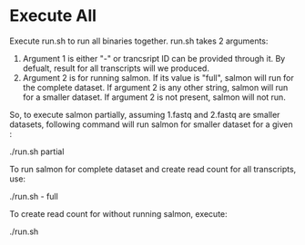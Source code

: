 # Execute All
 Execute run.sh to run all binaries together.
run.sh takes 2 arguments:
1. Argument 1 is either "-" or trancsript ID can be provided through it. 
   By defualt, result for all transcripts will we produced.
2. Argument 2 is for running salmon. If its value is "full", salmon will run for the complete dataset.
   If argument 2 is any other string, salmon will run for a smaller dataset.
   If argument 2 is not present, salmon will not run.

So, to execute salmon partially, assuming 1.fastq and 2.fastq are smaller datasets, following command will run salmon for smaller dataset for a given <txp-id>:

./run.sh <txp-id> partial

To run salmon for complete dataset and create read count for all transcripts, use:

./run.sh - full

To create read count for <txp-id> without running salmon, execute:

./run.sh <txp-id>

